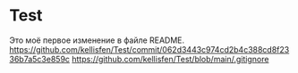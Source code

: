 # Test
Это моё первое изменение в файле README.
https://github.com/kellisfen/Test/commit/062d3443c974cd2b4c388cd8f2336b7a5c3e859c
https://github.com/kellisfen/Test/blob/main/.gitignore